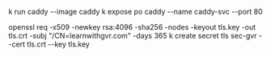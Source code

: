 
k run caddy --image caddy
k expose po caddy --name caddy-svc --port 80

openssl req -x509 -newkey rsa:4096 -sha256 -nodes -keyout tls.key -out tls.crt -subj "/CN=learnwithgvr.com" -days 365
k create secret tls sec-gvr --cert tls.crt --key tls.key